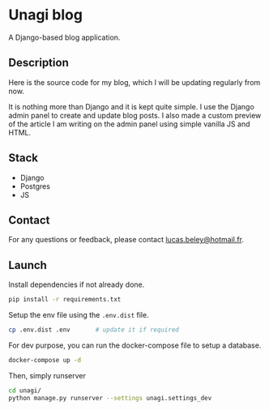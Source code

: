 # Unagi blog

A Django-based blog application.

## Description

Here is the source code for my blog, which I will be updating regularly from now.

It is nothing more than Django and it is kept quite simple. I use the Django admin panel to create and update blog posts. I also made a custom preview of the
article I am writing on the admin panel using simple vanilla JS and HTML.

## Stack

- Django
- Postgres
- JS

## Contact

For any questions or feedback, please contact [lucas.beley@hotmail.fr](mailto:lucas.beley@hotmail.fr).


## Launch

Install dependencies if not already done.
```sh
pip install -r requirements.txt
```

Setup the env file using the `.env.dist` file.
```sh
cp .env.dist .env       # update it if required
```

For dev purpose, you can run the docker-compose file to setup a database.
```sh
docker-compose up -d
```

Then, simply runserver
```sh
cd unagi/
python manage.py runserver --settings unagi.settings_dev
```